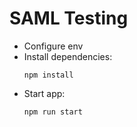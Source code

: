 # SAML Testing

- Configure env
- Install dependencies:
  ```shell
  npm install
  ```
- Start app:
  ```shell
  npm run start
  ```
